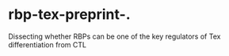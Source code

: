 # rbp-tex-preprint-.
Dissecting whether RBPs can be one of the key regulators of Tex differentiation from CTL

